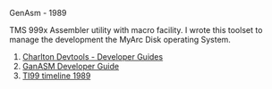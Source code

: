 GenAsm - 1989

TMS 999x Assembler utility with macro facility.  I wrote this toolset to manage the development the MyArc Disk operating System.

1)  [Charlton Devtools - Developer Guides](https://ftp.whtech.com/Geneve.new/Documents/GenASM/)
2)  [GanASM Developer Guide](https://ftp.whtech.com/Geneve.new/Documents/GenASM/GenASM.pdf)
3)  [TI99 timeline 1989](https://www.ti99ers.org/timeline/time1989.htm)
